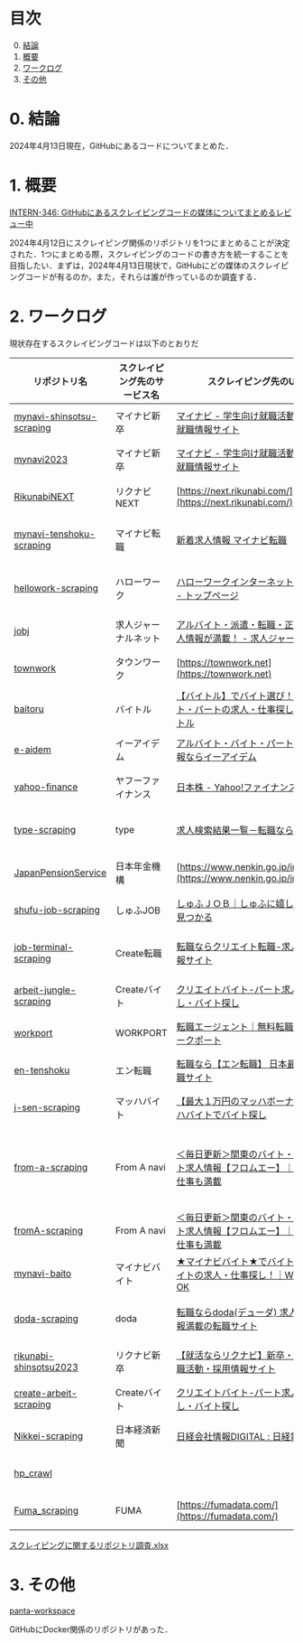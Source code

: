 # 目次

0. [結論](#結論)
1. [概要](#概要)
2. [ワークログ](#ワークログ)
3. [その他](#その他)

# 0. 結論
2024年4月13日現在，GitHubにあるコードについてまとめた．

# 1. 概要
[INTERN-346: GitHubにあるスクレイピングコードの媒体についてまとめるレビュー中](https://remotesalesproject.atlassian.net/browse/INTERN-346)

2024年4月12日にスクレイピング関係のリポジトリを1つにまとめることが決定された．1つにまとめる際，スクレイピングのコードの書き方を統一することを目指したい．まずは，2024年4月13日現状で，GitHubにどの媒体のスクレイピングコードが有るのか，また，それらは誰が作っているのか調査する．

# 2. ワークログ
現状存在するスクレイピングコードは以下のとおりだ

| リポジトリ名 | スクレイピング先のサービス名 | スクレイピング先のURL | 担当者 | 更新日 |
|--------------|----------------------------|-----------------------|--------|--------|
| [mynavi-shinsotsu-scraping](https://github.com/PantaRhei-Developer/mynavi-shinsotsu-scraping) | マイナビ新卒 | [マイナビ - 学生向け就職活動（就活）・就職情報サイト](https://job.mynavi.jp/) | manhtheinfitech, KazuTanaka | 2 years ago |
| [mynavi2023](https://github.com/PantaRhei-Developer/mynavi2023) | マイナビ新卒 | [マイナビ - 学生向け就職活動（就活）・就職情報サイト](https://job.mynavi.jp/) | KazuTanaka, realmadridmarcelo | 2 years ago |
| [RikunabiNEXT](https://github.com/PantaRhei-Developer/RikunabiNEXT) | リクナビNEXT | [https://next.rikunabi.com/](https://next.rikunabi.com/) | KazuTanaka, nguyendinhmanh11k58, ThangDao0611 | 2 years ago |
| [mynavi-tenshoku-scraping](https://github.com/PantaRhei-Developer/mynavi-tenshoku-scraping) | マイナビ転職 | [新着求人情報 マイナビ転職 ](https://tenshoku.mynavi.jp/newjob/)| realmadridmarcelo, hatsu989385, KazuTanaka, manhtheinfitech | last week |
| [hellowork-scraping](https://github.com/PantaRhei-Developer/hellowork-scraping) | ハローワーク | [ハローワークインターネットサービス - トップページ](https://www.hellowork.mhlw.go.jp/) | realmadridmarcelo, nguyendinhmanh11k58, pantarhei-haruki, manhtheinfitech | 3 months ago |
| [jobj](https://github.com/PantaRhei-Developer/jobj) | 求人ジャーナルネット | [アルバイト・派遣・転職・正社員の求人情報が満載！ - 求人ジャーナル](https://www.job-j.net/) | manhtheinfitech | 2 years ago |
| [townwork](https://github.com/PantaRhei-Developer/townwork) | タウンワーク | [https://townwork.net](https://townwork.net) | manhtheinfitech | 2 years ago |
| [baitoru](https://github.com/PantaRhei-Developer/baitoru) | バイトル | [【バイトル】でバイト選び！アルバイト・パートの求人・仕事探しならバイトル](https://www.baitoru.com/) | ThangDao0611 | 2 years ago |
| [e-aidem](https://github.com/PantaRhei-Developer/e-aidem) | イーアイデム | [アルバイト・バイト・パートの求人情報ならイーアイデム](https://www.e-aidem.com/) | realmadridmarcelo, manhtheinfitech | 2 years ago |
| [yahoo-finance](https://github.com/PantaRhei-Developer/yahoo-finance) | ヤフーファイナンス | [日本株 - Yahoo!ファイナンス](https://finance.yahoo.co.jp/stocks/) | KazuTanaka, nguyendinhmanh11k58, lam612 | 2 years ago |
| [type-scraping](https://github.com/PantaRhei-Developer/type-scraping) | type | [求人検索結果一覧－転職ならtype](https://type.jp/job/search.do) | realmadridmarcelo, KazuTanaka, manhtheinfitech, ThangDao0611 | 2 years ago |
| [JapanPensionService](https://github.com/PantaRhei-Developer/JapanPensionService) | 日本年金機構 | [https://www.nenkin.go.jp/index.html](https://www.nenkin.go.jp/index.html) | KazuTanaka, ThangDao0611 | 2 years ago |
| [shufu-job-scraping](https://github.com/PantaRhei-Developer/shufu-job-scraping) | しゅふJOB | [しゅふＪＯＢ｜しゅふに嬉しい求人が見つかる](https://part.shufu-job.jp/) | realmadridmarcelo, toto-inu, ThangDao0611 | 2 years ago |
| [job-terminal-scraping](https://github.com/PantaRhei-Developer/job-terminal-scraping) | Create転職 | [転職ならクリエイト転職-求人・転職情報サイト](https://www.job-terminal.com/) | realmadridmarcelo, ThangDao0611, kuwana, manhtheinfitech | 2 years ago |
| [arbeit-jungle-scraping](https://github.com/PantaRhei-Developer/arbeit-jungle-scraping) | Createバイト | [クリエイトバイト-パート求人の仕事探し・バイト探し](https://www.arbeit-jungle.com/) | realmadridmarcelo, ThangDao0611, KazuTanaka | 2 years ago |
| [workport](https://github.com/PantaRhei-Developer/workport) | WORKPORT | [転職エージェント｜無料転職相談のワークポート](https://www.workport.co.jp/) | realmadridmarcelo, toto-inu, ThangDao0611 | 2 years ago |
| [en-tenshoku](https://github.com/PantaRhei-Developer/en-tenshoku) | エン転職 | [転職なら【エン転職】 日本最大級の転職サイト](https://employment.en-japan.com/) | realmadridmarcelo, manhtheinfitech, ThangDao0611 | 2 years ago |
| [j-sen-scraping](https://github.com/PantaRhei-Developer/j-sen-scraping) | マッハバイト | [【最大１万円のマッハボーナス】マッハバイトでバイト探し](https://employment.en-japan.com/) | realmadridmarcelo, huytheinfitech, kuwana | 2 years ago |
| [from-a-scraping](https://github.com/PantaRhei-Developer/from-a-scraping) | From A navi | [＜毎日更新＞関東のバイト・アルバイト求人情報【フロムエー】｜パートの仕事も満載](https://www.froma.com/P01/) | manhtheinfitech, KazuTanaka, TangDao0611, huyrua291996, Trong Xuyen, Trong Xuyen, ntxuyen1989, realmadridmarcelo | 2 years ago |
| [fromA-scraping](https://github.com/PantaRhei-Developer/fromA-scraping) | From A navi | [＜毎日更新＞関東のバイト・アルバイト求人情報【フロムエー】｜パートの仕事も満載](https://www.froma.com/P01/) | yuyanakai128, realmadridmarcelo | 2 years ago |
| [mynavi-baito](https://github.com/PantaRhei-Developer/mynavi-baito) | マイナビバイト | [★マイナビバイト★でバイト・アルバイトの求人・仕事探し！｜Web応募もOK](https://baito.mynavi.jp/) | KazuTanaka, huyrua291996 | 2 years ago |
| [doda-scraping](https://github.com/PantaRhei-Developer/doda-scraping) | doda | [転職ならdoda(デューダ) 求人､転職情報満載の転職サイト](https://doda.jp/) | realmadridmarcelo, manhtheinfitech, ThangDao0611, ThangDao0611 | 2 years ago |
| [rikunabi-shinsotsu2023](https://github.com/PantaRhei-Developer/rikunabi-shinsotsu2023) | リクナビ新卒 | [【就活ならリクナビ】新卒・既卒の就職活動・採用情報サイト](https://job.rikunabi.com/) | KazuTanaka | 2 years ago |
| [create-arbeit-scraping](https://github.com/PantaRhei-Developer/create-arbeit-scraping) | Createバイト | [クリエイトバイト-パート求人の仕事探し・バイト探し](https://www.arbeit-jungle.com/) | takeo-fujiwara-72o, realmadridmarcelo | 2 years ago |
| [Nikkei-scraping](https://github.com/PantaRhei-Developer/Nikkei-scraping) | 日本経済新聞 | [日経会社情報DIGITAL : 日経電子版](https://www.nikkei.com/nkd/) | realmadridmarcelo, CodeCoaching | 2 years ago |
| [hp_crawl](https://github.com/PantaRhei-Developer/hp_crawl) |  |  | KazuTanaka | 2 years ago |
| [Fuma_scraping](https://github.com/PantaRhei-Developer/Fuma_scraping) | FUMA | [https://fumadata.com/](https://fumadata.com/) | realmadridmarcelo | 2 years ago |

[スクレイピングに関するリポジトリ調査.xlsx](https://github.com/user-attachments/files/15524473/default.xlsx)


# 3. その他
[panta-workspace](https://github.com/PantaRhei-Developer/panta-workspace)

GitHubにDocker関係のリポジトリがあった．


